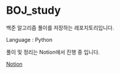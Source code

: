 # BOJ_study
백준 알고리즘 풀이를 저장하는 레포지토리입니다. 

Language : Python

풀이 및 정리는 Notion에서 진행 중 입니다.

[Notion](https://private-iguanodon-58d.notion.site/4a0167de7f9249ea94a4e46588502e51)
